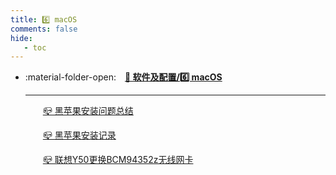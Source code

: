 ```yaml
---
title: 6️⃣ macOS
comments: false
hide:
   - toc
---
```


<div class="grid cards index-info" markdown>

-   :material-folder-open:&emsp;__[🎀 软件及配置/6️⃣ macOS](./index.md)__

	---

	&emsp;&emsp;[📪 黑苹果安装问题总结](./A.md)

	&emsp;&emsp;[📪 黑苹果安装记录](./B.md)

	&emsp;&emsp;[📪 联想Y50更换BCM94352z无线网卡](./C.md)

</div>